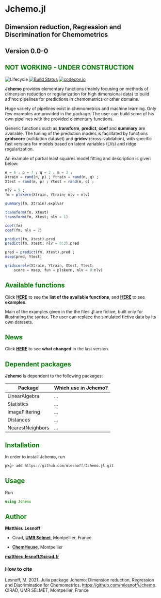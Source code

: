 # Jchemo.jl

## Dimension reduction, Regression and Discrimination for Chemometrics
## <span style="color:grey70"> Version 0.0-0 </span> 
## <span style="color:green"> **NOT WORKING - UNDER CONSTRUCTION** </span> 

![Lifecycle](https://img.shields.io/badge/lifecycle-experimental-orange.svg)<!--
![Lifecycle](https://img.shields.io/badge/lifecycle-maturing-blue.svg)
![Lifecycle](https://img.shields.io/badge/lifecycle-stable-green.svg)
![Lifecycle](https://img.shields.io/badge/lifecycle-retired-orange.svg)
![Lifecycle](https://img.shields.io/badge/lifecycle-archived-red.svg)
![Lifecycle](https://img.shields.io/badge/lifecycle-dormant-blue.svg) -->
[![Build Status](https://travis-ci.com/mlesnoff/Jchemo.jl.svg?branch=master)](https://travis-ci.com/mlesnoff/Jchemo.jl)
[![codecov.io](http://codecov.io/github/mlesnoff/Jchemo.jl/coverage.svg?branch=master)](http://codecov.io/github/mlesnoff/Jchemo.jl?branch=master)

**Jchemo** provides elementary functions (mainly focusing on methods of dimension reduction or regularization for high dimensional data) to build ad'hoc pipelines for predictions in chemometrics or other domains. 

Huge variety of pipelines exist in chemometrics and machine learning. Only few examples are provided in the package. The user can build some of his own pipelines with the provided elementary functions. 

Generic functions such as **transform**, **predict**, **coef** and **summary** are available. The tuning of the prediction models is facilitated by functions **gridscore** (validation dataset) and **gridcv** (cross-validation), with specific fast versions for models based on latent variables (LVs) and ridge regularization.

An example of partial least squares model fitting and description is given below:

```julia
n = 6 ; p = 7 ; q = 2 ; m = 3 ;
Xtrain = rand(n, p) ; Ytrain = rand(n, q) ;
Xtest = rand(m, p) ; Ytest = rand(m, q) ;

nlv = 5 ; 
fm = plskern(Xtrain, Ytrain; nlv = nlv)

summary(fm, Xtrain).explvar

transform(fm, Xtest)
transform(fm, Xtest; nlv = 1)

coef(fm)
coef(fm; nlv = 2)

predict(fm, Xtest).pred
predict(fm, Xtest; nlv = 0:3).pred 

pred = predict(fm, Xtest).pred ;
msep(pred, Ytest)

gridscorelv(Xtrain, Ytrain, Xtest, Ytest;
    score = msep, fun = plskern, nlv = 0:nlv)
```


## <span style="color:green"> **Available functions** </span> 

Click [**HERE**](https://github.com/mlesnoff/Jchemo/blob/master/doc/Jchemo_functions_github.md) to see the **list of the available functions**, and [**HERE**](https://github.com/mlesnoff/Jchemo/blob/master/doc/Jchemo_functions_github.md) to see **examples**.

Main of the examples given in the the files **.jl** are fictive, built only for illustrating the syntax. The user can replace the simulated fictive data by its own datasets.

## <span style="color:green"> **News** </span> 

Click [**HERE**](https://github.com/mlesnoff/Jchemo/blob/master/inst/news.md) to see **what changed** in the last version. 

## <span style="color:green"> **Dependent packages** </span> 

**Jchemo** is dependent to the following packages:

| Package | Which use in Jchemo? |
|---|---|
| LinearAlgebra | ... |
| Statistics | ... |
| ImageFiltering | ... |
| Distances | ... |
| NearestNeighbors | ... |

## <span style="color:green"> **Installation** </span> 

In order to install Jchemo, run

```julia
pkg> add https://github.com/mlesnoff/Jchemo.jl.git
```

## <span style="color:green"> **Usage** </span>

Run
```julia
using Jchemo
```

## <span style="color:green"> **Author** </span> 

**Matthieu Lesnoff**

- Cirad, [**UMR Selmet**](https://umr-selmet.cirad.fr/en), Montpellier, France

- [**ChemHouse**](https://www.chemproject.org/ChemHouse), Montpellier

**matthieu.lesnoff@cirad.fr**

### How to cite

Lesnoff, M. 2021. Julia package Jchemo: Dimension reduction, Regression and Discrimination for Chemometrics. https://github.com/mlesnoff/Jchemo. CIRAD, UMR SELMET, Montpellier, France







